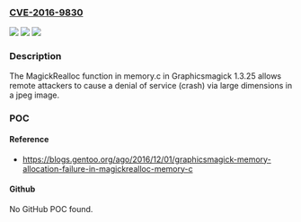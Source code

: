 ### [CVE-2016-9830](https://cve.mitre.org/cgi-bin/cvename.cgi?name=CVE-2016-9830)
![](https://img.shields.io/static/v1?label=Product&message=n%2Fa&color=blue)
![](https://img.shields.io/static/v1?label=Version&message=n%2Fa&color=blue)
![](https://img.shields.io/static/v1?label=Vulnerability&message=n%2Fa&color=brighgreen)

### Description

The MagickRealloc function in memory.c in Graphicsmagick 1.3.25 allows remote attackers to cause a denial of service (crash) via large dimensions in a jpeg image.

### POC

#### Reference
- https://blogs.gentoo.org/ago/2016/12/01/graphicsmagick-memory-allocation-failure-in-magickrealloc-memory-c

#### Github
No GitHub POC found.

